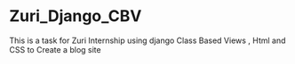 # Zuri_Django_CBV
This is a task for Zuri Internship using django Class Based Views , Html and CSS to Create a blog site